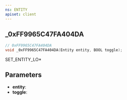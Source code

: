 ```yaml
---
ns: ENTITY
apiset: client
---
```

## _0xFF9965C47FA404DA

```c
// 0xFF9965C47FA404DA
void _0xFF9965C47FA404DA(Entity entity, BOOL toggle);
```

SET_ENTITY_LO*

## Parameters
* **entity**:
* **toggle**: